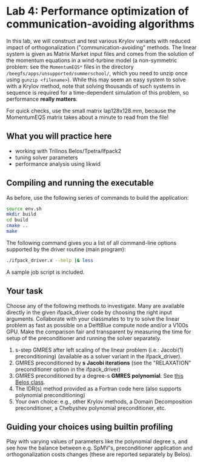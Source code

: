 # Lab 4: Performance optimization of communication-avoiding algorithms

In this lab, we will construct and test various Krylov variants with reduced impact of orthogonalization
("communication-avoiding" methods. The linear system is given as Matrix Market input files and comes from
the solution of the momentum equations in a wind-turbine model (a non-symmetric problem: see the ``MomentumEQS*`` files in the directory
``/beegfs/apps/unsupported/summerschool/``,
which you need to unzip once using ``gunzip <filename>``). While this may seem an easy system to solve with a Krylov method,
note that solving thousands of such systems in sequence is required for a time-dependent simulation of this problem, so performance
**really matters**.

For quick checks, use the small matrix lap128x128.mm, because the MomentumEQS matrix takes about a minute to read from the file!

## What you will practice here

- working with Trilinos Belos/Tpetra/Ifpack2
- tuning solver parameters
- performance analysis using likwid

## Compiling and running the executable

As before, use the following series of commands to build the application:
```bash
source env.sh
mkdir build
cd build
cmake ..
make
```
The following command gives you a list of all command-line options supported by the driver routine (main program):
```bash
./ifpack_driver.x --help |& less
```
A sample job script is included.

## Your task

Choose any of the following methods to investigate. Many are available directly in the given ifpack_driver code by
choosing the right input arguments. Collaborate with your classmates to try to solve the linear problem
as fast as possible on a DelftBlue compute node and/or a V100s GPU. Make the comparison fair and transparent by
 measuring the time for setup of the preconditioner and running the solver separately.

1. s-step GMRES after left scaling of the linear problem (i.e.: Jacobi(1) preconditioning) (available as a solver variant in the ifpack_driver).
2. GMRES preconditioned by **s Jacobi iterations** (see the "RELAXATION" preconditioner option in the ifpack_driver)
3. GMRES preconditioned by a degree-s **GMRES polynomial**. See [this Belos class](https://docs.trilinos.org/dev/packages/belos/doc/html/classBelos_1_1GmresPolySolMgr.html#details).
4. The IDR(s) method provided as a Fortran code here (also supports polynomial preconditioning)
5. Your own choice: e.g., other Krylov methods, a Domain Decomposition preconditioner, a Chebyshev polynomial preconditioner, etc.

## Guiding your choices using builtin profiling

Play with varying values of parameters like the polynomial degree s, and see how the balance between e.g. SpMV's, preconditioner application and orthogonalization costs changes
(these are reported separately by Belos).

